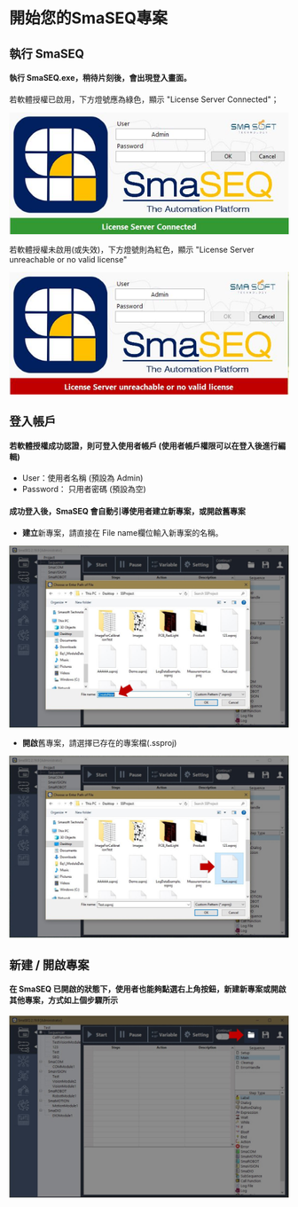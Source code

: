 # 開始您的SmaSEQ專案

## 執行 SmaSEQ

#### 執行 SmaSEQ.exe，稍待片刻後，會出現登入畫面。

若軟體授權已啟用，下方燈號應為綠色，顯示 "License Server Connected"；

![&#x8EDF;&#x9AD4;&#x6388;&#x6B0A;&#x5DF2;&#x555F;&#x7528;](../.gitbook/assets/launch.JPG)

若軟體授權未啟用\(或失效\)，下方燈號則為紅色，顯示 "License Server unreachable or no valid license"

![&#x8EDF;&#x9AD4;&#x6388;&#x6B0A;&#x672A;&#x555F;&#x7528;](../.gitbook/assets/launch-invalid.JPG)



## 登入帳戶

#### 若軟體授權成功認證，則可登入使用者帳戶 \(使用者帳戶權限可以在登入後進行編輯\)

* User：使用者名稱 \(預設為 Admin\)
* Password： 只用者密碼 \(預設為空\)

#### 成功登入後，SmaSEQ 會自動引導使用者建立新專案，或開啟舊專案

* **建立**新專案，請直接在 File name欄位輸入新專案的名稱。

![](../.gitbook/assets/load-or-create-project-grayedout1.JPG)

* **開啟**舊專案，請選擇已存在的專案檔\(.ssproj\)

![](../.gitbook/assets/load-or-create-project2-grayedout1.JPG)

## 新建 / 開啟專案

#### 在 SmaSEQ 已開啟的狀態下，使用者也能夠點選右上角按鈕，新建新專案或開啟其他專案，方式如上個步驟所示

![](../.gitbook/assets/load-or-create-project3.JPG)

